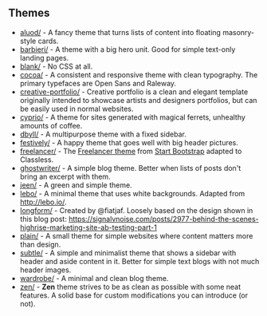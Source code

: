 ## Themes

* [aluod/](aluod//) - A fancy theme that turns lists of content into floating masonry-style cards.
* [barbieri/](barbieri//) - A theme with a big hero unit. Good for simple text-only landing pages.
* [blank/](blank//) - No CSS at all.
* [cocoa/](cocoa//) - A consistent and responsive theme with clean typography. The primary typefaces are Open Sans and Raleway.
* [creative-portfolio/](creative-portfolio//) - Creative portfolio is a clean and elegant template originally intended to showcase artists and designers portfolios, but can be easily used in normal websites.
* [cyprio/](cyprio//) - A theme for sites generated with magical ferrets, unhealthy amounts of coffee.
* [dbyll/](dbyll//) - A multipurpose theme with a fixed sidebar.
* [festively/](festively//) - A happy theme that goes well with big header pictures.
* [freelancer/](freelancer//) - The [Freelancer theme](http://startbootstrap.com/template-overviews/freelancer/) from [Start Bootstrap](http://startbootstrap.com/) adapted to Classless.
* [ghostwriter/](ghostwriter//) - A simple blog theme. Better when lists of posts don't bring an excerpt with them.
* [jeen/](jeen//) - A green and simple theme.
* [lebo/](lebo//) - A minimal theme that uses white backgrounds. Adapted from http://lebo.io/.
* [longform/](longform//) - Created by @fiatjaf. Loosely based on the design shown in this blog post: https://signalvnoise.com/posts/2977-behind-the-scenes-highrise-marketing-site-ab-testing-part-1
* [plain/](plain//) - A small theme for simple websites where content matters more than design.
* [subtle/](subtle//) - A simple and minimalist theme that shows a sidebar with header and aside content in it. Better for simple text blogs with not much header images.
* [wardrobe/](wardrobe//) - A minimal and clean blog theme.
* [zen/](zen//) - **Zen** theme strives to be as clean as possible with some neat features. A solid base for custom modifications you can introduce (or not).
